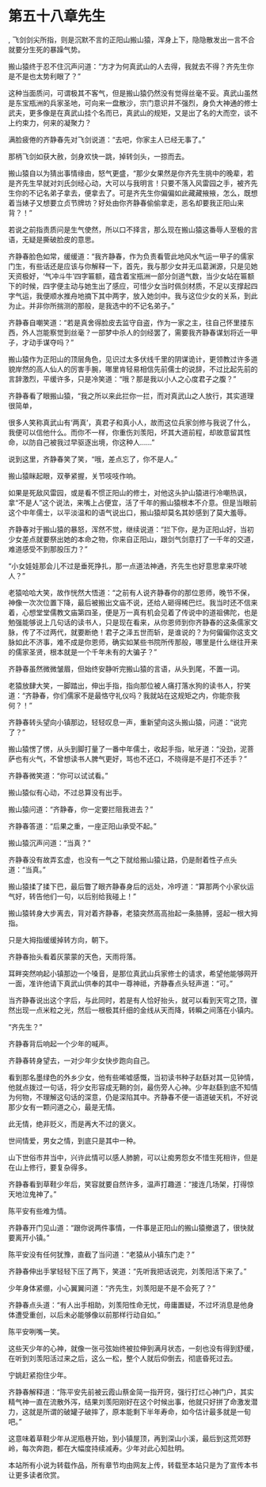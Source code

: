 # 第五十八章先生
,  飞剑剑尖所指，则是沉默不言的正阳山搬山猿，浑身上下，隐隐散发出一言不合就要分生死的暴躁气势。
   搬山猿终于忍不住沉声问道：“方才为何真武山的人去得，我就去不得？齐先生你是不是也太势利眼了？”
   这种当面质问，可谓极其不客气，但是搬山猿仍然没有觉得丝毫不妥。真武山虽然是东宝瓶洲的兵家圣地，可向来一盘散沙，宗门意识并不强烈，身负大神通的修士武夫，更多像是在真武山挂个名而已，真武山的规矩，又是出了名的大而空，谈不上约束力，何来的凝聚力？
   满脸疲倦的齐静春先对飞剑说道：“去吧，你家主人已经无事了。”
   那柄飞剑如获大赦，剑身欢快一跳，掉转剑头，一掠而去。
   搬山猿自以为猜出事情缘由，怒气更盛，“那少女果然是你齐先生挑中的晚辈，若是齐先生早就对刘氏剑经心动，大可以与我明言！只要不落入风雷园之手，被齐先生你的不记名弟子拿去，便拿去了。可是齐先生你偏偏如此藏藏掖掖，怎么，既想着当婊子又想要立贞节牌坊？好处由你齐静春偷偷拿走，恶名却要我正阳山来背？！”
   若说之前指责质问是生气使然，所以口不择言，那么现在搬山猿这番辱人至极的言语，无疑是撕破脸皮的意思。
   齐静春脸色如常，缓缓道：“我齐静春，作为负责看管此地风水气运一甲子的儒家门生，有些话还是应该与你解释一下，首先，我与那少女并无瓜葛渊源，只是见她天资极好，‘气冲斗牛’四字匾额，蕴含着宝瓶洲一部分剑道气数，当少女站在匾额下的时候，四字便主动与她生出了感应，可惜少女当时佩剑材质，不足以支撑起四字气运，我便顺水推舟地摘下其中两字，放入她剑中。我与这位少女的关系，到此为止。并非你所揣测的那般，是我选中的不记名弟子。”
   齐静春自嘲笑道：“若是真舍得脸皮去监守自盗，作为一家之主，往自己怀里搂东西，外人岂能察觉到丝毫？一部梦中杀人的剑经罢了，需要我齐静春谋划将近一甲子，才动手谋夺吗？”
   搬山猿作为正阳山的顶层角色，见识过太多伏线千里的阴谋诡计，更领教过许多道貌岸然的高人仙人的厉害手腕，哪里肯轻易相信先前儒士的说辞，不过比起先前的言辞激烈，平缓许多，只是冷笑道：“哦？那是我以小人之心度君子之腹？”
   齐静春看了眼搬山猿，“我之所以来此拦你一拦，而对真武山之人放行，其实道理很简单，
   很多人笑称真武山有‘两真’，真君子和真小人，故而这位兵家剑修与我说了什么，我便可以信他什么。而你不一样，你重伤刘羡阳，坏其大道前程，却故意留其性命，以防自己被我过早驱逐出境，你这种人……”
   说到这里，齐静春笑了笑，“哦，差点忘了，你不是人。”
   搬山猿眯起眼，双拳紧握，关节吱吱作响。
   如果是死敌风雷园，或是看不惯正阳山的修士，对他这头护山猿进行冷嘲热讽，拿“不是人”这个说法，来嘴上占便宜，活了千年的搬山猿根本不介意。但是当眼前这个中年儒士，以平淡温和的语气说出口，搬山猿却莫名其妙感到了莫大羞辱。
   齐静春对于搬山猿的暴怒，浑然不觉，继续说道：“拦下你，是为正阳山好，当初少女差点就要祭出她的本命之物，你来自正阳山，跟剑气剑意打了一千年的交道，难道感受不到那股压力？”
   “小女娃娃那会儿不过是垂死挣扎，那一点道法神通，齐先生也好意思拿来吓唬人？”
   老猿哈哈大笑，故作恍然大悟道：“之前有人说齐静春你的那位恩师，晚节不保，神像一次次位置下降，最后被搬出文庙不说，还给人砸得稀巴烂。我当时还不信来着，心想堂堂儒教文庙第四圣，便是万一真有机会见着了传说中的道祖佛陀，也是勉强能够说上几句话的读书人，只是现在看来，从你恩师到你齐静春的这条儒家文脉，传了不过两代，就要断绝！君子之泽五世而斩，是谁说的？为何偏偏你这支文脉如此不济事，难不成是你恩师，确实如某些书院所传那般，哪里是什么继往开来的儒家圣贤，根本就是一个千年未有的大骗子？”
   齐静春虽然微微皱眉，但始终安静听完搬山猿的言语，从头到尾，不置一词。
   老猿放肆大笑，一脚踏出，伸出手指，指向那位被人痛打落水狗的读书人，狞笑道：“齐静春，你们儒家不是最恪守礼仪吗？我就站在这规矩之内，你能奈我何？！”
   齐静春转头望向小镇那边，轻轻叹息一声，重新望向这头搬山猿，问道：“说完了？”
   搬山猿愣了愣，从头到脚打量了一番中年儒士，收起手指，呲牙道：“没劲，泥菩萨也有火气，不曾想读书人脾气更好，骂也不还口，不晓得是不是打不还手？”
   齐静春微笑道：“你可以试试看。”
   搬山猿似有心动，不过总算没有出手。
   搬山猿问道：“齐静春，你一定要拦阻我进去？”
   齐静春答道：“后果之重，一座正阳山承受不起。”
   搬山猿沉声问道：“当真？”
   齐静春没有故弄玄虚，也没有一气之下就给搬山猿让路，仍是耐着性子点头道：“当真。”
   搬山猿揉了揉下巴，最后瞥了眼齐静春身后的远处，冷哼道：“算那两个小家伙运气好，转告他们一句，以后别给我碰上！”
   搬山猿转身大步离去，背对着齐静春，老猿突然高高抬起一条胳膊，竖起一根大拇指。
   只是大拇指缓缓掉转方向，朝下。
   齐静春抬头看着灰蒙蒙的天色，天雨将落。
   耳畔突然响起小镇那边一个嗓音，是那位真武山兵家修士的请求，希望他能够网开一面，准许他请下真武山供奉的其中一尊神祗，齐静春点头轻声道：“可。”
   当齐静春说出这个字后，与此同时，若是有人恰好抬头，就可以看到天穹之顶，骤然出现一点米粒之光，然后一根极其纤细的金线从天而降，转瞬之间落在小镇内。
   “齐先生？”
   齐静春背后响起一个少年的喊声。
   齐静春转身望去，一对少年少女快步跑向自己。
   看到那名墨绿色的外乡少女，他有些唏嘘感慨，当初读书种子赵繇对其一见钟情，他就点拨过一句话，将少女形容成无鞘的剑，最伤旁人心神。少年赵繇到底不知情为何物，不理解这句话的深意，仍是深陷其中。齐静春不便一语道破天机，不好说那少女有一颗问道之心，最是无情。
   此无情，绝非贬义，而是再大不过的褒义。
   世间情爱，男女之情，到底只是其中一种。
   山下世俗市井当中，兴许此情可以感人肺腑，可以让痴男怨女不惜生死相许，但是在山上修行，要复杂得多。
   齐静春看到草鞋少年后，笑容就要自然许多，温声打趣道：“接连几场架，打得惊天地泣鬼神了。”
   陈平安有些难为情。
   齐静春开门见山道：“跟你说两件事情，一件事是正阳山的搬山猿撤退了，很快就要离开小镇。”
   陈平安没有任何犹豫，直截了当问道：“老猿从小镇东门走？”
   齐静春伸出手掌轻轻下压了两下，笑道：“先听我把话说完，刘羡阳活下来了。”
   少年身体紧绷，小心翼翼问道：“齐先生，刘羡阳是不是不会死了？”
   齐静春点头道：“有人出手相助，刘羡阳性命无忧，毋庸置疑，不过坏消息是他身体遭受重创，以后未必能够像以前那样行动自如。”
   陈平安咧嘴一笑。
   这些天少年的心神，就像一张弓弦始终被拉伸到满月状态，一刻也没有得到舒缓，在听到刘羡阳活过来之后，这么一松，整个人就后仰倒去，彻底昏死过去。
   宁姚赶紧抱住少年。
   齐静春解释道：“陈平安先前被云霞山蔡金简一指开窍，强行打烂心神门户，其实精气神一直在流散外泻，结果刘羡阳刚好在这个时候出事，他就只好拼了命激发潜力，这就是所谓的破罐子破摔了，原本能剩下半年寿命，如今估计最多就是一旬吧。”
   这意味着草鞋少年从泥瓶巷开始，到小镇屋顶，再到深山小溪，最后到这荒郊野岭，每次奔跑，都在大幅度持续减寿。少年对此心知肚明。
  本站所有小说为转载作品，所有章节均由网友上传，转载至本站只是为了宣传本书让更多读者欣赏。